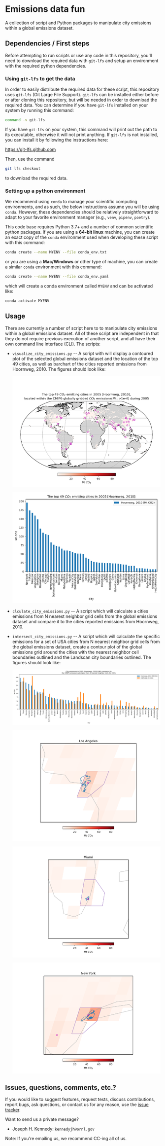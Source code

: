 # Emissions data fun

A collection of script and Python packages to manipulate city emissions within a
global emissions dataset. 

## Dependencies / First steps

Before attempting to run scripts or use any code in this repository, you'll need to
download the required data with `git-lfs` and setup an environment with the required 
python dependencies. 

### Using `git-lfs` to get the data

In order to easily distribute the required data for these script, this repository 
uses `git-lfs` (Git Large File Support). `git-lfs` can be installed either before
or after cloning this repository, but will be needed in order to download the
required data. You can determine if you have `git-lfs` installed on your system by
running this command:  

```bash
command -v git-lfs
```

If you have `git-lfs` on your system, this command will print out the path to its
executable, otherwise it will not print anything. If `git-lfs` is not installed, 
you can install it by following the instructions here: 

https://git-lfs.github.com

Then, use the command

```bash
git lfs checkout
```

to download the required data.


### Setting up a python environment

We recommend using `conda` to manage your scientific computing environments, and 
as such, the below instructions assume you will be using `conda`. However, these 
dependencies should be relatively straightforward to adapt to your favorite
environment manager (e.g., `venv`, `pipenv`, `poetry`).

This code base requires Python 3.7+ and a number of common scientific python packages.
If you are using a **64-bit linux** machine, you can create an exact copy of the `conda`
environment used when developing these script with this command:

```bash
conda create --name MYENV --file conda_env.txt
```

or you are using a **Mac/Windows** or other type of machine, you can create a similar `conda` 
environment with this command:

```bash
conda create --name MYENV --file conda_env.yaml 
```

which will create a conda environment called `MYENV` and can be activated like:

```bash
conda activate MYENV
```

## Usage

There are currently a number of script here to to manipulate city emissions within a
global emissions dataset. All of these script are independent in that they do not 
require previous execution of another script, and all have their own command line 
interface (CLI). The scripts: 

* `visualize_city_emissions.py` -- A script with will display a contoured plot of the 
  selected global emissions dataset and the location of the top 49 cities, as well as
  barchart of the cities reported emissions from Hoornweg, 2010. The figures should 
  look like: 
  
  ![top_49_in_globe_2005](docs/_static/top_49_in_globe_2005.png)
  
  ![top_49_barchart_2005](docs/_static/top_49_barchart_2005.png)
    
* `clculate_city_emissions.py` -- A script which will calculate a cities emissions
  from N nearest neighbor grid cells from the global emissions dataset and compare 
  it to the cities reported emissions from Hoornweg, 2010.
  
* `intersect_city_emissions.py` -- A script which will calculate the specific emissions
  for a set of USA cities from N nearest neighbor grid cells from the global emissions 
  dataset, create a contour plot of the global emissions grid around the cities with the
  nearest neighbor cell boundaries outlined and the Landscan city boundaries outlined. 
  The figures should look like:
  
  ![top_49_barchart_v_nn_2005](docs/_static/top_49_barchart_v_nn_2005.png)
  
  ![LosAngeles_2005](docs/_static/LosAngeles_2005.png)
  
  ![Miami_2005](docs/_static/Miami_2005.png)
  
  ![NewYork_2005](docs/_static/NewYork_2005.png)
  
## Issues, questions, comments, etc.?
If you would like to suggest features, request tests, discuss contributions, report bugs, 
ask questions, or contact us for any reason, use the [issue tracker](https://code.ornl.gov/fjk/em-data/issues).

Want to send us a private message?

* Joseph H. Kennedy: `kennedyjh@ornl.gov`

Note: If you're emailing us, we recommend CC-ing all of us.